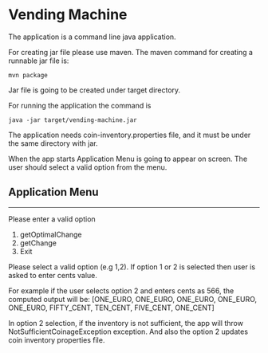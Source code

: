 # Vending Machine

The application is a command line java application.

For creating jar file please use maven.
The maven command for creating a runnable jar file is:

`mvn package`

Jar file is going to be created under target directory.

For running the application the command is

`java -jar target/vending-machine.jar`

The application needs coin-inventory.properties file, and it must be under the same directory with jar.

When the app starts Application Menu is going to appear on screen. The user should select a valid option from the menu.

## Application Menu
***********************************************************************************************

Please enter a valid option
1. getOptimalChange
2. getChange
3. Exit

Please select a valid option (e.g 1,2). If option 1 or 2 is selected then user is asked to enter cents value.

For example if the user selects option 2 and enters cents as 566,
the computed output will be:
[ONE_EURO, ONE_EURO, ONE_EURO, ONE_EURO, ONE_EURO, FIFTY_CENT, TEN_CENT, FIVE_CENT, ONE_CENT]


In option 2 selection, if the inventory is not sufficient, the app will throw NotSufficientCoinageException exception.
And also the option 2 updates coin inventory properties file.
